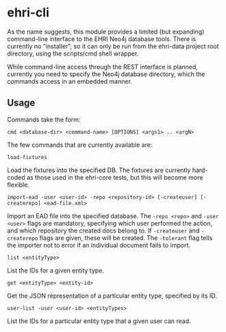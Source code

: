ehri-cli
============
As the name suggests, this module provides a limited (but expanding) command-line interface to the EHRI Neo4j database tools. There is currently no "installer", so it can only be run from the ehri-data project root directory, using the scripts/cmd shell wrapper.

While command-line access through the REST interface is planned, currently you need to specify the Neo4j database directory, which the commands access in an embedded manner.

Usage
-----
Commands take the form:

	cmd <database-dir> <command-name> [OPTIONS] <args1> .. <argN>

The few commands that are currently available are:

	load-fixtures

Load the fixtures into the specified DB. The fixtures are currently hard-coded as those used in the ehri-core tests, but this will become more flexible.

	import-ead -user <user-id> -repo <repository-id> [-createuser] [-createrepo] <ead-file.xml>

Import an EAD file into the specified database. The `-repo <repo>` and `-user <user>` flags are mandatory, specifying which user performed the action, and which repository the created docs belong to. If `-createuser` and `-createrepo` flags are given, these will be created. The `-tolerant` flag tells the importer not to error if an individual document fails to import.

	list <entityType>

List the IDs for a given entity type.

	get <entityType> <entity-id>

Get the JSON representation of a particular entity type, specified by its ID.

	user-list -user <user-id> <entityTypes>

List the IDs for a particular entity type that a given user can read.
	
